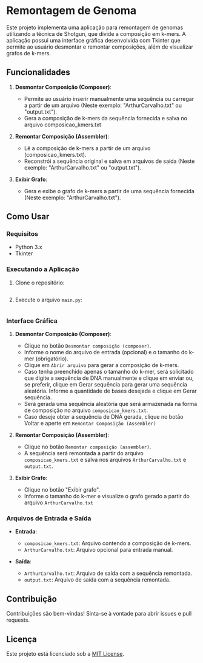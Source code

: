 # Remontagem de Genoma

Este projeto implementa uma aplicação para remontagem de genomas utilizando a técnica de Shotgun, que divide a composição em k-mers. A aplicação possui uma interface gráfica desenvolvida com Tkinter que permite ao usuário desmontar e remontar composições, além de visualizar grafos de k-mers.

## Funcionalidades

1. **Desmontar Composição (Composer)**:
   - Permite ao usuário inserir manualmente uma sequência ou carregar a partir de um arquivo (Neste exemplo: "ArthurCarvalho.txt" ou "output.txt").
   - Gera a composição de k-mers da sequência fornecida e salva no arquivo composicao_kmers.txt

2. **Remontar Composição (Assembler)**:
   - Lê a composição de k-mers a partir de um arquivo (composicao_kmers.txt).
   - Reconstrói a sequência original e salva em arquivos de saída (Neste exemplo: "ArthurCarvalho.txt" ou "output.txt").

3. **Exibir Grafo**:
   - Gera e exibe o grafo de k-mers a partir de uma sequência fornecida (Neste exemplo: "ArthurCarvalho.txt").

## Como Usar

### Requisitos

- Python 3.x
- Tkinter

### Executando a Aplicação

1. Clone o repositório:
    ```gh repo clone arthurabelo/Remontagem-de-genoma
    ```

2. Execute o arquivo `main.py`:
    ```python main.py
    ```

### Interface Gráfica

1. **Desmontar Composição (Composer)**:
   - Clique no botão `Desmontar composição (composer)`.
   - Informe o nome do arquivo de entrada (opcional) e o tamanho do k-mer (obrigatório).
   - Clique em `Abrir arquivo` para gerar a composição de k-mers.
   - Caso tenha preenchido apenas o tamanho do k-mer, será solicitado que digite a sequência de DNA manualmente e clique em enviar ou, se preferir, clique em Gerar sequência para gerar uma sequência aleatória. Informe a quantidade de bases desejada e clique em Gerar sequência.
   - Será gerada uma sequência aleatória que será armazenada na forma de composição no arquivo `composicao_kmers.txt`.
   - Caso deseje obter a sequência de DNA gerada, clique no botão Voltar e aperte em `Remontar Composição (Assembler)`

2. **Remontar Composição (Assembler)**:
   - Clique no botão `Remontar composição (assembler)`.
   - A sequência será remontada a partir do arquivo `composicao_kmers.txt` e salva nos arquivos `ArthurCarvalho.txt` e `output.txt`.

3. **Exibir Grafo**:
   - Clique no botão "Exibir grafo".
   - Informe o tamanho do k-mer e visualize o grafo gerado a partir do arquivo `ArthurCarvalho.txt`

### Arquivos de Entrada e Saída

- **Entrada**:
  - `composicao_kmers.txt`: Arquivo contendo a composição de k-mers.
  - `ArthurCarvalho.txt`: Arquivo opcional para entrada manual.

- **Saída**:
  - `ArthurCarvalho.txt`: Arquivo de saída com a sequência remontada.
  - `output.txt`: Arquivo de saída com a sequência remontada.

## Contribuição

Contribuições são bem-vindas! Sinta-se à vontade para abrir issues e pull requests.

## Licença

Este projeto está licenciado sob a [MIT License](LICENSE).